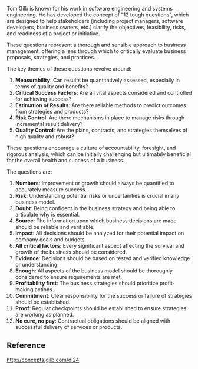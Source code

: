 Tom Gilb is known for his work in software engineering and systems engineering. He has developed the concept of "12 tough questions", which are designed to help stakeholders (including project managers, software developers, business owners, etc.) clarify the objectives, feasibility, risks, and readiness of a project or initiative.

These questions represent a thorough and sensible approach to business management, offering a lens through which to critically evaluate business proposals, strategies, and practices.

The key themes of these questions revolve around:

1.  **Measurability**: Can results be quantitatively assessed, especially in terms of quality and benefits?
2.  **Critical Success Factors**: Are all vital aspects considered and controlled for achieving success?
3.  **Estimation of Results**: Are there reliable methods to predict outcomes from strategies and products?
4.  **Risk Control**: Are there mechanisms in place to manage risks through incremental result delivery?
5.  **Quality Control**: Are the plans, contracts, and strategies themselves of high quality and robust?

These questions encourage a culture of accountability, foresight, and rigorous analysis, which can be initially challenging but ultimately beneficial for the overall health and success of a business.

The questions are:

1.  **Numbers**: Improvement or growth should always be quantified to accurately measure success.
2.  **Risk**: Understanding potential risks or uncertainties is crucial in any business model.
3.  **Doubt**: Being confident in the business strategy and being able to articulate why is essential.
4.  **Source**: The information upon which business decisions are made should be reliable and verifiable.
5.  **Impact**: All decisions should be analyzed for their potential impact on company goals and budgets.
6.  **All critical factors**: Every significant aspect affecting the survival and growth of the business should be considered.
7.  **Evidence**: Decisions should be based on tested and verified knowledge or understanding.
8.  **Enough**: All aspects of the business model should be thoroughly considered to ensure requirements are met.
9.  **Profitability first**: The business strategies should prioritize profit-making actions.
10.  **Commitment**: Clear responsibility for the success or failure of strategies should be established.
11.  **Proof**: Regular checkpoints should be established to ensure strategies are working as planned.
12.  **No cure, no pay**: Contractual obligations should be aligned with successful delivery of services or products.

## Reference

http://concepts.gilb.com/dl24

